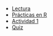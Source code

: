 - [Lectura](analisis_factores_2019.pdf)
- [Prácticas en R](Actividad_2_Marginacion_Mexico_2019.pdf)
- [Actividad 1](AF_en_R_2019.pdf)
- [Quiz](quiz3.md)
